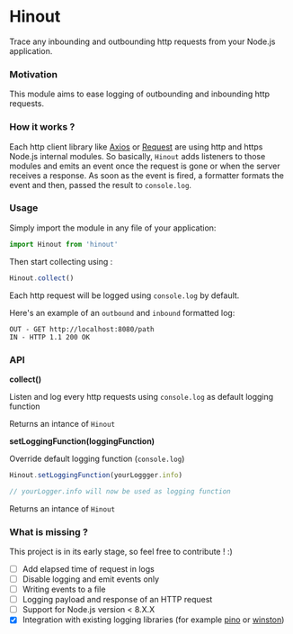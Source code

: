 # Hinout
Trace any inbounding and outbounding http requests from your Node.js application.

### Motivation

This module aims to ease logging of outbounding and inbounding http requests.


### How it works ?

Each http client library like [Axios](https://github.com/axios/axios) or [Request](https://github.com/request/request) are using http and https Node.js internal modules.
So basically, `Hinout` adds listeners to those modules and emits an event once the request is gone or when the server receives a response.
As soon as the event is fired, a formatter formats the event and then, passed the result to `console.log`.

### Usage

Simply import the module in any file of your application:

```js
import Hinout from 'hinout'
```

Then start collecting using :

```js
Hinout.collect()
```

Each http request will be logged using `console.log`  by default.

Here's an example of an `outbound` and `inbound` formatted log:
	
	OUT - GET http://localhost:8080/path
	IN - HTTP 1.1 200 OK 


### API
**collect()** 

Listen and log every http requests using `console.log` as default logging function

Returns an intance of `Hinout`

**setLoggingFunction(loggingFunction)**


Override default logging function (`console.log`)

```js
Hinout.setLoggingFunction(yourLoggger.info)

// yourLogger.info will now be used as logging function
```
Returns an intance of `Hinout`

### What is missing ?
This project is in its early stage, so feel free to contribute ! :)

- [ ] Add elapsed time of request in logs
- [ ] Disable logging and emit events only
- [ ] Writing events to a file
- [ ] Logging payload and response of an HTTP request
- [ ] Support for Node.js version < 8.X.X
- [X] Integration with existing logging libraries (for example [pino](https://github.com/pinojs/pino) or [winston](https://github.com/winstonjs/winston))
